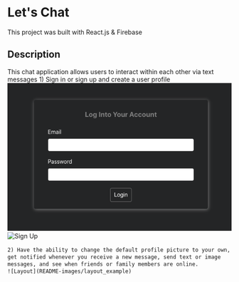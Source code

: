 # Let's Chat 

This project was built with React.js & Firebase

## Description

This chat application allows users to interact within each other via text messages
    1) Sign in or sign up and create a user profile
    ![Sign In](README-images/login_example.png)
    ![Sign Up](README-images/register.png)

    2) Have the ability to change the default profile picture to your own, get notified whenever you receive a new message, send text or image messages, and see when friends or family members are online.
    ![Layout](README-images/layout_example)

   

